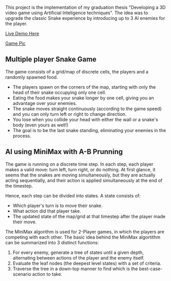 This project is the implementation of my graduation thesis "Developing a 3D video game using Artificial Inteligence techniques".
The idea was to upgrade the classic Snake experience by introducing up to 3 AI enemies for the player.

[Live Demo Here](https://kisamegr.github.io/Thesis-Project-Snake/)

[Game Pic](docs/pics/game.png)

## Multiple player Snake Game 
The game consists of a grid/map of discrete cells, the players and a randomly spawned food. 
* The players spawn on the corners of the map, starting with only the head of their snake occupying only one cell.
* Eating the food makes your snake longer by one cell, giving you an advantage over your enemies.
* The snake moves straight continuously (according to the game speed) and you can only turn left or right to change direction. 
* You lose when you collide your head with either the wall or a snake's body (even yours as well!)
* The goal is to be the last snake standing, eliminating your enemies in the process.

## AI using MiniMax with A-B Prunning

The game is running on a discrete time step. In each step, each player makes a valid move: turn left, turn right, or do nothing.
At first glance, it seems that the snakes are moving simultaneously, but they are actually acting sequentially, and their 
action is applied simultaneously at the end of the timestep.

Hence, each step can be divided into states. 
A state consists of:
* Which player's turn is to move their snake.
* What action did that player take.
* The updated state of the map/grid at that timestep after the player made their move.

The MiniMax algorithm is used for 2-Player games, in which the players are competing with each other.
The basic idea behind the MiniMax algortithm can be summarized into 3 distinct functions:
1. For every enemy, generate a tree of states until a given depth, alternating between actions of the player and the enemy itself.
2. Evaluate the leaf nodes (the deepest level states) with a set of criteria.
3. Traverse the tree in a down-top manner to find which is the best-case-scenario action to take.





